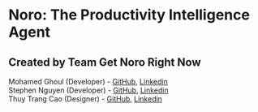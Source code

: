 # Noro: The Productivity Intelligence Agent

## Created by Team Get Noro Right Now
Mohamed Ghoul (Developer) - [GitHub](https://www.github.com/mohamedghoul), [Linkedin](https://www.linkedin.com/in/mohamedghoul)  
Stephen Nguyen (Developer) - [GitHub](https://github.com/ngstephen1), [Linkedin](https://www.linkedin.com/in/nguyenpn1)  
Thuy Trang Cao (Designer) - [GitHub](https://github.com/trngc), [Linkedin](https://www.linkedin.com/in/thuytrangcao)  